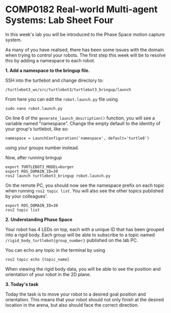 # COMP0182 Real-world Multi-agent Systems: Lab Sheet Four

In this week's lab you will be introduced to the Phase Space motion capture system. 

As many of you have realised, there has been some issues with the domain when trying to control your robots. The first step this week will be to resolve this by adding a namespace to each robot. 

**1. Add a namespace to the bringup file.**

SSH into the turtlebot and change directory to:

```
/turtlebot3_ws/src/turtlebot3/turtlebot3_bringup/launch
```

From here you can edit the ```robot.launch.py``` file using

```
sudo nano robot.launch.py
```

On line 6 of the ```generate_launch_description()``` function, you will see a variable named "namespace". Change the empty default to the identity of your group's turtlebot, like so:

```
namespace = LaunchConfiguration('namespace', default='turtle8')
```

using your groups number instead.

Now, after running bringup

```
export TURTLEBOT3_MODEL=burger
export ROS_DOMAIN_ID=30
ros2 launch turtlebot3_bringup robot.launch.py
```

On the remote PC, you should now see the namespace prefix on each topic when running ```ros2 topic list```. You will also see the other topics published by your colleagues'.


```
export ROS_DOMAIN_ID=30
ros2 topic list
```

**2. Understanding Phase Space**

Your robot has 4 LEDs on top, each with a unique ID  that has been grouped into a rigid body. Each group will be able to subscribe to a topic named ```/rigid_body_turtlebot{group_number}``` published on the lab PC. 

You can echo any topic in the terminal by using

```
ros2 topic echo {topic_name}
```

When viewing the rigid body data, you will be able to see the position and orientation of your robot in the 2D plane.  

**3. Today's task**

Today the task is to move your robot to a desired goal  position and orientation. This means that your robot should not only finish at the desired location in the arena, but also should face the correct direction.

